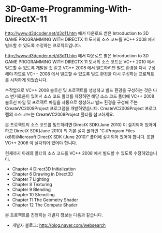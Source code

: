 # 3D-Game-Programming-With-DirectX-11
http://www.d3dcoder.net/d3d11.htm 에서 다운로드 받은 Introduction to 3D GAME PROGRAMMING WITH DIRECTX 11 도서의 소스 코드를 VC++ 2008 에서 빌드할 수 있도록 수정하는 프로젝트입니다.

http://www.d3dcoder.net/d3d11.htm 에서 다운로드 받은 Introduction to 3D GAME PROGRAMMING WITH DIRECTX 11 도서의 소스 코드는 VC++ 2010 에서 빌드할 수 있도록 개발된 것 같고 VC++ 2008 에서 빌드하려면 빌드 환경을 다시 구성해야 하므로 VC++ 2008 에서 빌드할 수 있도록 빌드 환경을 다시 구성하는 프로젝트를 시작하게 되었습니다.

수작업으로 VC++ 2008 솔루션 및 프로젝트를 생성하고 빌드 환경을 구성하는 것은 다소 번거로움이 있어서 소스 코드 폴더를 지정하면 해당 소스 코드 폴더에 VC++ 2008 술루션 파일 및 프로젝트 파일을 자동으로 생성하고 빌드 환경을 구성해 주는 CreateVC2008Project 프로그램을 개발하였습니다. CreateVC2008Project 프로그램의 소스 코드는 CreateVC2008Project 폴더를 참고하세요.

본 프로젝트의 소스 코드를 빌드하려면 DirectX SDK(June 2010) 이 설치되어 있어야 하고 DirectX SDK(June 2010) 의 기본 설치 폴더인 "C:\Program Files (x86)\Microsoft DirectX SDK (June 2010)" 폴더에 설치되어 있어야 합니다. 또한 VC++ 2008 이 설치되어 있어야 합니다.

현재까지 아래의 폴더의 소스 코드를 VC++ 2008 에서 빌드할 수 있도록 수정하였습니다.

* Chapter 4 Direct3D Initialization
* Chapter 6 Drawing in Direct3D
* Chapter 7 Lighting
* Chapter 8 Texturing
* Chapter 9 Blending
* Chapter 10 Stenciling
* Chapter 11 The Geometry Shader
* Chapter 12 The Compute Shader

본 프로젝트를 진행하는 개발자 정보는 다음과 같습니다.

* 개발자 블로그: http://blog.naver.com/websearch

